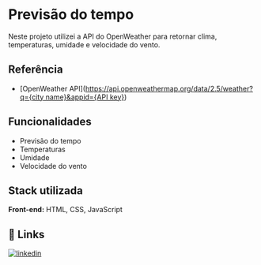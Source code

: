 # Previsão do tempo

Neste projeto utilizei a API do OpenWeather para retornar clima, temperaturas, umidade e  velocidade do vento. 

## Referência

 - [OpenWeather API]([https://api.openweathermap.org/data/2.5/weather?q={city name}&appid={API key}](https://openweathermap.org/current#name))

## Funcionalidades

- Previsão do tempo
- Temperaturas
- Umidade
- Velocidade do vento

## Stack utilizada

**Front-end:** HTML, CSS, JavaScript

## 🔗 Links
[![linkedin](https://img.shields.io/badge/linkedin-0A66C2?style=for-the-badge&logo=linkedin&logoColor=white)]([https://www.linkedin.com/leonardofv](https://www.linkedin.com/in/leonardo-fonteles/))
